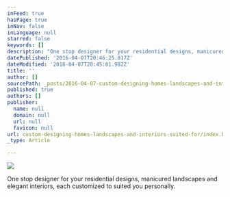 ```yaml
---
inFeed: true
hasPage: true
inNav: false
inLanguage: null
starred: false
keywords: []
description: "One stop designer for your residential designs, manicured landscapes and elegant interiors, each customized to\_suited you personally."
datePublished: '2016-04-07T20:46:25.017Z'
dateModified: '2016-04-07T20:45:01.982Z'
title: ''
author: []
sourcePath: _posts/2016-04-07-custom-designing-homes-landscapes-and-interiors-suited-for.md
published: true
authors: []
publisher:
  name: null
  domain: null
  url: null
  favicon: null
url: custom-designing-homes-landscapes-and-interiors-suited-for/index.html
_type: Article

---
```

![](https://s3-us-west-2.amazonaws.com/the-grid-img/p/c05dfb0d8e6c8dc86f4bac98d1a9e37d7b6227fa.jpg)

One stop designer for your residential designs, manicured landscapes and elegant interiors, each customized to suited you personally.